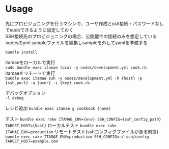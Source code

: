 # Usage

先にプロビジョニングを行うマシンで、ユーザ作成とssh接続・パスワードなしでsudoできるように設定しておく    
SSH接続先のプロビジョニングの場合、公開鍵での接続のみを想定している  
nodesのyml.sampleファイルを編集しsampleを外してyamlを準備する  

`bundle install`  

itamaeをローカルで実行  
`sudo bundle exec itamae local -y nodes/development.yml cook.rb`  
itamaeをリモートで実行  
`bundle exec itamae ssh -y nodes/development.yml -h {host} -p {ssh_port} -u {user} -i {key} cook.rb`  

デバッグオプション  
`-l debug`  

レシピ追加
`bundle exec itamae g cookbook {name}`

テスト
`bundle exec rake ITAMAE_ENV={env} SSH_CONFIG={ssh_config_path} TARGET_HOST={host}`
ローカルテスト
`bundle exec rake ITAMAE_ENV=production`
リモートテスト(sshコンフィグファイルがある前提)
`bundle exec rake ITAMAE_ENV=production SSH_CONFIG=~/.ssh/config TARGET_HOST=example.com`
